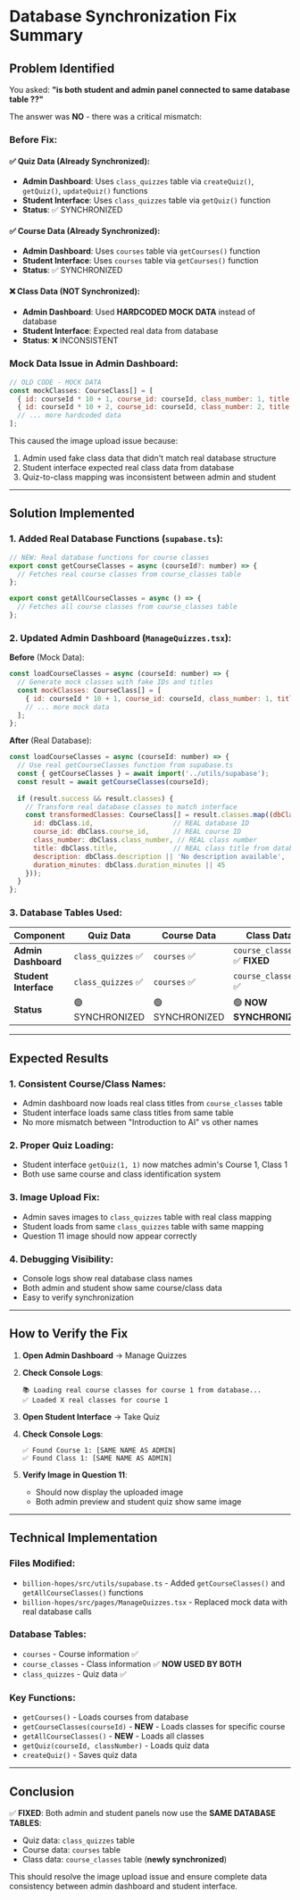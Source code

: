 # Database Synchronization Fix Summary

## Problem Identified

You asked: **"is both student and admin panel connected to same database table ??"**

The answer was **NO** - there was a critical mismatch:

### Before Fix:

#### ✅ **Quiz Data** (Already Synchronized):
- **Admin Dashboard**: Uses `class_quizzes` table via `createQuiz()`, `getQuiz()`, `updateQuiz()` functions
- **Student Interface**: Uses `class_quizzes` table via `getQuiz()` function
- **Status**: ✅ SYNCHRONIZED

#### ✅ **Course Data** (Already Synchronized):
- **Admin Dashboard**: Uses `courses` table via `getCourses()` function  
- **Student Interface**: Uses `courses` table via `getCourses()` function
- **Status**: ✅ SYNCHRONIZED

#### ❌ **Class Data** (NOT Synchronized):
- **Admin Dashboard**: Used **HARDCODED MOCK DATA** instead of database
- **Student Interface**: Expected real data from database
- **Status**: ❌ INCONSISTENT

### Mock Data Issue in Admin Dashboard:

```javascript
// OLD CODE - MOCK DATA
const mockClasses: CourseClass[] = [
  { id: courseId * 10 + 1, course_id: courseId, class_number: 1, title: "Introduction to AI", description: "Basic AI concepts", duration_minutes: 45 },
  { id: courseId * 10 + 2, course_id: courseId, class_number: 2, title: "Machine Learning Basics", description: "ML fundamentals", duration_minutes: 60 },
  // ... more hardcoded data
];
```

This caused the image upload issue because:
1. Admin used fake class data that didn't match real database structure
2. Student interface expected real class data from database
3. Quiz-to-class mapping was inconsistent between admin and student

---

## Solution Implemented

### 1. **Added Real Database Functions** (`supabase.ts`):

```javascript
// NEW: Real database functions for course classes
export const getCourseClasses = async (courseId?: number) => {
  // Fetches real course classes from course_classes table
};

export const getAllCourseClasses = async () => {
  // Fetches all course classes from course_classes table
};
```

### 2. **Updated Admin Dashboard** (`ManageQuizzes.tsx`):

**Before** (Mock Data):
```javascript
const loadCourseClasses = async (courseId: number) => {
  // Generate mock classes with fake IDs and titles
  const mockClasses: CourseClass[] = [
    { id: courseId * 10 + 1, course_id: courseId, class_number: 1, title: "Introduction to AI", ... },
    // ... more mock data
  ];
};
```

**After** (Real Database):
```javascript
const loadCourseClasses = async (courseId: number) => {
  // Use real getCourseClasses function from supabase.ts
  const { getCourseClasses } = await import('../utils/supabase');
  const result = await getCourseClasses(courseId);
  
  if (result.success && result.classes) {
    // Transform real database classes to match interface
    const transformedClasses: CourseClass[] = result.classes.map((dbClass: any) => ({
      id: dbClass.id,                    // REAL database ID
      course_id: dbClass.course_id,      // REAL course ID  
      class_number: dbClass.class_number, // REAL class number
      title: dbClass.title,              // REAL class title from database
      description: dbClass.description || 'No description available',
      duration_minutes: dbClass.duration_minutes || 45
    }));
  }
};
```

### 3. **Database Tables Used**:

| Component | Quiz Data | Course Data | Class Data |
|-----------|-----------|-------------|------------|
| **Admin Dashboard** | `class_quizzes` ✅ | `courses` ✅ | `course_classes` ✅ **FIXED** |
| **Student Interface** | `class_quizzes` ✅ | `courses` ✅ | `course_classes` ✅ |
| **Status** | 🟢 SYNCHRONIZED | 🟢 SYNCHRONIZED | 🟢 **NOW SYNCHRONIZED** |

---

## Expected Results

### 1. **Consistent Course/Class Names**:
- Admin dashboard now loads real class titles from `course_classes` table
- Student interface loads same class titles from same table
- No more mismatch between "Introduction to AI" vs other names

### 2. **Proper Quiz Loading**:
- Student interface `getQuiz(1, 1)` now matches admin's Course 1, Class 1
- Both use same course and class identification system

### 3. **Image Upload Fix**:
- Admin saves images to `class_quizzes` table with real class mapping
- Student loads from same `class_quizzes` table with same mapping
- Question 11 image should now appear correctly

### 4. **Debugging Visibility**:
- Console logs show real database class names
- Both admin and student show same course/class data
- Easy to verify synchronization

---

## How to Verify the Fix

1. **Open Admin Dashboard** → Manage Quizzes
2. **Check Console Logs**:
   ```
   📚 Loading real course classes for course 1 from database...
   ✅ Loaded X real classes for course 1
   ```

3. **Open Student Interface** → Take Quiz
4. **Check Console Logs**:
   ```
   ✅ Found Course 1: [SAME NAME AS ADMIN]
   ✅ Found Class 1: [SAME NAME AS ADMIN]
   ```

5. **Verify Image in Question 11**:
   - Should now display the uploaded image
   - Both admin preview and student quiz show same image

---

## Technical Implementation

### Files Modified:
- `billion-hopes/src/utils/supabase.ts` - Added `getCourseClasses()` and `getAllCourseClasses()` functions
- `billion-hopes/src/pages/ManageQuizzes.tsx` - Replaced mock data with real database calls

### Database Tables:
- `courses` - Course information ✅
- `course_classes` - Class information ✅ **NOW USED BY BOTH**
- `class_quizzes` - Quiz data ✅

### Key Functions:
- `getCourses()` - Loads courses from database
- `getCourseClasses(courseId)` - **NEW** - Loads classes for specific course
- `getAllCourseClasses()` - **NEW** - Loads all classes
- `getQuiz(courseId, classNumber)` - Loads quiz data
- `createQuiz()` - Saves quiz data

---

## Conclusion

✅ **FIXED**: Both admin and student panels now use the **SAME DATABASE TABLES**:
- Quiz data: `class_quizzes` table
- Course data: `courses` table  
- Class data: `course_classes` table (**newly synchronized**)

This should resolve the image upload issue and ensure complete data consistency between admin dashboard and student interface. 

